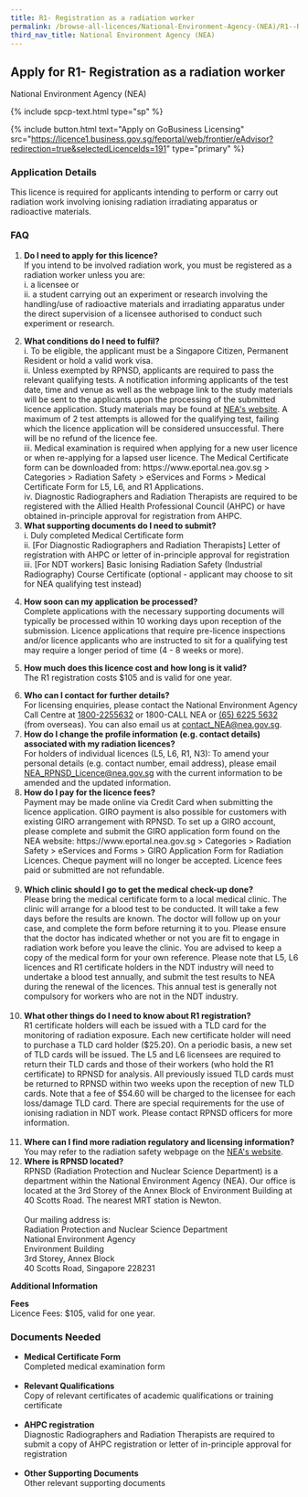 ```yaml
---
title: R1- Registration as a radiation worker
permalink: /browse-all-licences/National-Environment-Agency-(NEA)/R1--Registration-as-a-radiation-worker
third_nav_title: National Environment Agency (NEA)
---
```


## Apply for R1- Registration as a radiation worker

National Environment Agency (NEA)

{% include spcp-text.html type="sp" %}

{% include button.html text="Apply on GoBusiness Licensing" src="https://licence1.business.gov.sg/feportal/web/frontier/eAdvisor?redirection=true&selectedLicenceIds=191" type="primary" %}

<H3>Application Details</H3>

<p>This licence is required for applicants intending to perform or carry out radiation work involving ionising radiation irradiating apparatus or radioactive materials.</p>
<h3>FAQ</h3>
<ol>
<li>
<p><strong>Do I need to apply for this licence?</strong><br />If you intend to be involved radiation work, you must be registered as a radiation worker unless you are:<br />i. a licensee or<br />ii. a student carrying out an experiment or research involving the handling/use of radioactive materials and irradiating apparatus under the direct supervision of a licensee authorised to conduct such experiment or research.</p>
</li>
<li><strong>What conditions do I need to fulfil?<br /></strong>i. To be eligible, the applicant must be a Singapore Citizen, Permanent Resident or hold a valid work visa.<br />ii. Unless exempted by RPNSD, applicants are required to pass the relevant qualifying tests. A notification informing applicants of the test date, time and venue as well as the webpage link to the study materials will be sent to the applicants upon the processing of the submitted licence application. Study materials may be found at <a href="http://www.nea.gov.sg/anti-pollution-radiation-protection/radiation-protection/radiation-protection-services" target="_blank" rel="noopener">NEA's website</a>.  A maximum of 2 test attempts is allowed for the qualifying test, failing which the licence application will be considered unsuccessful. There will be no refund of the licence fee.<br />iii. Medical examination is required when applying for a new user licence or when re-applying for a lapsed user licence. The Medical Certificate form can be downloaded from: https://www.eportal.nea.gov.sg > Categories > Radiation Safety > eServices and Forms > Medical Certificate Form for L5, L6, and R1 Applications.<br />iv. Diagnostic Radiographers and Radiation Therapists are required to be registered with the Allied Health Professional Council (AHPC) or have obtained in-principle approval for registration from AHPC.</li>
<li><strong>What supporting documents do I need to submit?</strong><br />i. Duly completed Medical Certificate form<br />ii. [For Diagnostic Radiographers and Radiation Therapists] Letter of registration with AHPC or letter of in-principle approval for registration<br />iii. [For NDT workers] Basic Ionising Radiation Safety (Industrial Radiography) Course Certificate (optional - applicant may choose to sit for NEA qualifying test instead)</li>
<li>
<p><strong>How soon can my application be processed?</strong><br />Complete applications with the necessary supporting documents will typically be processed within 10 working days upon reception of the submission. Licence applications that require pre-licence inspections and/or licence applicants who are instructed to sit for a qualifying test may require a longer period of time (4 - 8 weeks or more).</p>
</li>
<li>
<p><strong>How much does this licence cost and how long is it valid?</strong><br />The R1 registration costs $105 and is valid for one year.</p>
</li>
<li><strong>Who can I contact for further details?</strong><br />For licensing enquiries, please contact the National Environment Agency Call Centre at <a href="tel:18002255632" target="_blank" rel="noopener">1800-2255632</a> or 1800-CALL NEA or <a href="tel:6562255632" target="_blank" rel="noopener">(65) 6225 5632</a> (from overseas). You can also email us at <a href="mailto:contact_NEA@nea.gov.sg" target="_blank" rel="noopener">contact_NEA@nea.gov.sg</a>.<strong><br /></strong></li>
<li><strong>How do I change the profile information (e.g. contact details) associated with my radiation licences?</strong><br />For holders of individual licences (L5, L6, R1, N3): To amend your personal details (e.g. contact number, email address), please email <a href="mailto:NEA_RPNSD_Licence@nea.gov.sg" target="_blank" rel="noopener">NEA_RPNSD_Licence@nea.gov.sg</a> with the current information to be amended and the updated information.</li>
<li><strong>How do I pay for the licence fees?<br /></strong>Payment may be made online via Credit Card when submitting the licence application. GIRO payment is also possible for customers with existing GIRO arrangement with RPNSD. To set up a GIRO account, please complete and submit the GIRO application form found on the NEA website: https://www.eportal.nea.gov.sg > Categories > Radiation Safety > eServices and Forms > GIRO Application Form for Radiation Licences. Cheque payment will no longer be accepted. Licence fees paid or submitted are not refundable.<br /><br /></li>
<li><strong>Which clinic should I go to get the medical check-up done?<br /></strong>Please bring the medical certificate form to a local medical clinic. The clinic will arrange for a blood test to be conducted. It will take a few days before the results are known. The doctor will follow up on your case, and complete the form before returning it to you. Please ensure that the doctor has indicated whether or not you are fit to engage in radiation work before you leave the clinic. You are advised to keep a copy of the medical form for your own reference. Please note that L5, L6 licences and R1 certificate holders in the NDT industry will need to undertake a blood test annually, and submit the test results to NEA during the renewal of the licences. This annual test is generally not compulsory for workers who are not in the NDT industry.<br /><br /></li>
<li><strong>What other things do I need to know about R1 registration?<br /></strong>R1 certificate holders will each be issued with a TLD card for the monitoring of radiation exposure. Each new certificate holder will need to purchase a TLD card holder ($25.20). On a periodic basis, a new set of TLD cards will be issued. The L5 and L6 licensees are required to return their TLD cards and those of their workers (who hold the R1 certificate) to RPNSD for analysis. All previously issued TLD cards must be returned to RPNSD within two weeks upon the reception of new TLD cards. Note that a fee of $54.60 will be charged to the licensee for each loss/damage TLD card. There are special requirements for the use of ionising radiation in NDT work. Please contact RPNSD officers for more information.<strong><br /><br /></strong></li>
<li><strong>Where can I find more radiation regulatory and licensing information?</strong><br />You may refer to the radiation safety webpage on the <a href="https://www.nea.gov.sg/our-services/radiation-safety" target="_blank" rel="noopener">NEA's website</a>.</li>
<li><strong>Where is RPNSD located?<br /></strong>RPNSD (Radiation Protection and Nuclear Science Department) is a department within the National Environment Agency (NEA). Our office is located at the 3rd Storey of the Annex Block of Environment Building at 40 Scotts Road. The nearest MRT station is Newton.<br /><br />Our mailing address is:<br />Radiation Protection and Nuclear Science Department<br />National Environment Agency<br />Environment Building<br />3rd Storey, Annex Block<br />40 Scotts Road, Singapore 228231<strong><br /></strong></li>
</ol>

<strong>Additional Information</strong>

<p><strong>Fees</strong><br />Licence Fees: $105, valid for one year.</p>

<H3>Documents Needed</H3>

<ul>
<li><strong>Medical Certificate Form</strong><br />Completed medical examination form<br /><br /></li>
<li><strong>Relevant Qualifications</strong><br />Copy of relevant certificates of academic qualifications or training certificate<br /><br /></li>
<li><strong>AHPC registration</strong><br />Diagnostic Radiographers and Radiation Therapists are required to submit a copy of AHPC registration or letter of in-principle approval for registration<br /><strong><br /></strong></li>
<li><strong>Other Supporting Documents</strong><br />Other relevant supporting documents</li>
</ul>

